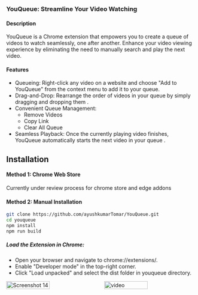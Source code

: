  ### YouQueue: Streamline Your Video Watching

#### Description
YouQueue is a Chrome extension that empowers you to create a queue of videos to watch seamlessly, one after another. Enhance your video viewing experience by eliminating the need to manually search and play the next video.

#### Features

- Queueing: Right-click any video on a website and choose "Add to YouQueue" from the context menu to add it to your queue.
- Drag-and-Drop: Rearrange the order of videos in your queue by simply dragging and dropping them .
- Convenient Queue Management:
    - Remove Videos
    - Copy Link
    - Clear All Queue
- Seamless Playback: Once the currently playing video finishes, YouQueue automatically starts the next video in your queue .

## Installation


#### Method 1: Chrome Web Store 

Currently under review process for chrome store and edge addons


#### Method 2: Manual Installation 

```bash 
git clone https://github.com/ayushkumarTomar/YouQueue.git
cd youqueue
npm install
npm run build
```


##### Load the Extension in Chrome:

- Open your browser and navigate to chrome://extensions/.
- Enable "Developer mode" in the top-right corner.
- Click "Load unpacked" and select the dist folder in youqueue directory.


<div style="display: flex; justify-content: space-between;">
    <img src="https://github.com/user-attachments/assets/24aa6f2e-a8d3-4b0c-a5ea-f94ff0d21b84" alt="Screenshot 14" style="width: 48%;">
    <img src="https://github.com/user-attachments/assets/8ba2672b-a480-45e8-986f-b3c560f680d5" alt="video" style="width: 48%">
</div>



